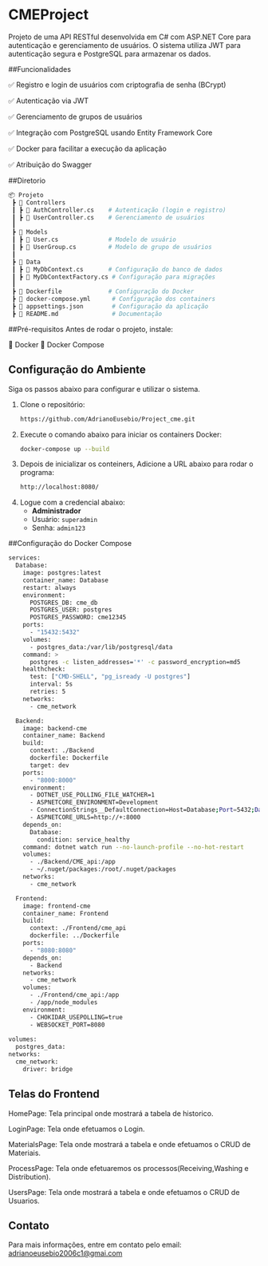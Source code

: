 # CMEProject

Projeto de uma API RESTful desenvolvida em C# com ASP.NET Core para autenticação e gerenciamento de usuários. O sistema utiliza JWT para autenticação segura e PostgreSQL para armazenar os dados.

##Funcionalidades

✅ Registro e login de usuários com criptografia de senha (BCrypt)

✅ Autenticação via JWT

✅ Gerenciamento de grupos de usuários

✅ Integração com PostgreSQL usando Entity Framework Core

✅ Docker para facilitar a execução da aplicação

✅ Atribuição do Swagger

##Diretorio

```bash
📦 Projeto
 ┣ 📂 Controllers
 ┃ ┣ 📜 AuthController.cs    # Autenticação (login e registro)
 ┃ ┣ 📜 UserController.cs    # Gerenciamento de usuários
 ┃ 
 ┣ 📂 Models
 ┃ ┣ 📜 User.cs              # Modelo de usuário
 ┃ ┣ 📜 UserGroup.cs         # Modelo de grupo de usuários
 ┃
 ┣ 📂 Data
 ┃ ┣ 📜 MyDbContext.cs       # Configuração do banco de dados
 ┃ ┣ 📜 MyDbContextFactory.cs # Configuração para migrações
 ┃
 ┣ 📜 Dockerfile             # Configuração do Docker
 ┣ 📜 docker-compose.yml      # Configuração dos containers
 ┣ 📜 appsettings.json        # Configuração da aplicação
 ┣ 📜 README.md               # Documentação
```
##Pré-requisitos
Antes de rodar o projeto, instale:

🔹 Docker
🔹 Docker Compose

## Configuração do Ambiente

Siga os passos abaixo para configurar e utilizar o sistema.
1. Clone o repositório:
    ```bash
    https://github.com/AdrianoEusebio/Project_cme.git
    ```
2. Execute o comando abaixo para iniciar os containers Docker:
    ```bash
    docker-compose up --build
    ```
3. Depois de inicializar os conteiners, Adicione a URL abaixo para rodar o programa:
    ```bash
    http://localhost:8080/
    ```
4. Logue com a credencial abaixo:
    - **Administrador**
    - Usuário: `superadmin`
    - Senha: `admin123`

##Configuração do Docker Compose
```bash
services:
  Database:
    image: postgres:latest
    container_name: Database
    restart: always
    environment:
      POSTGRES_DB: cme_db
      POSTGRES_USER: postgres
      POSTGRES_PASSWORD: cme12345
    ports:
      - "15432:5432"
    volumes:
      - postgres_data:/var/lib/postgresql/data
    command: >
      postgres -c listen_addresses='*' -c password_encryption=md5
    healthcheck:
      test: ["CMD-SHELL", "pg_isready -U postgres"]
      interval: 5s
      retries: 5
    networks:
      - cme_network   

  Backend:
    image: backend-cme
    container_name: Backend
    build:
      context: ./Backend
      dockerfile: Dockerfile
      target: dev
    ports:
      - "8000:8000"
    environment:
      - DOTNET_USE_POLLING_FILE_WATCHER=1
      - ASPNETCORE_ENVIRONMENT=Development
      - ConnectionStrings__DefaultConnection=Host=Database;Port=5432;Database=cme_db;Username=postgres;Password=cme12345
      - ASPNETCORE_URLS=http://+:8000
    depends_on:
      Database:
        condition: service_healthy
    command: dotnet watch run --no-launch-profile --no-hot-restart
    volumes:
      - ./Backend/CME_api:/app
      - ~/.nuget/packages:/root/.nuget/packages
    networks:
      - cme_network

  Frontend:
    image: frontend-cme
    container_name: Frontend
    build:
      context: ./Frontend/cme_api
      dockerfile: ../Dockerfile
    ports:
      - "8080:8080"
    depends_on:
      - Backend
    networks:
      - cme_network
    volumes:
      - ./Frontend/cme_api:/app
      - /app/node_modules
    environment:
      - CHOKIDAR_USEPOLLING=true
      - WEBSOCKET_PORT=8080
        
volumes:
  postgres_data:
networks:
  cme_network:
    driver: bridge
```
## Telas do Frontend

HomePage: Tela principal onde mostrará a tabela de historico.

LoginPage: Tela onde efetuamos o Login.

MaterialsPage: Tela onde mostrará a tabela e onde efetuamos o CRUD de Materiais.

ProcessPage: Tela onde efetuaremos os processos(Receiving,Washing e Distribution).

UsersPage: Tela onde mostrará a tabela e onde efetuamos o CRUD de Usuarios.

## Contato

Para mais informações, entre em contato pelo email: adrianoeusebio2006c1@gmai.com








